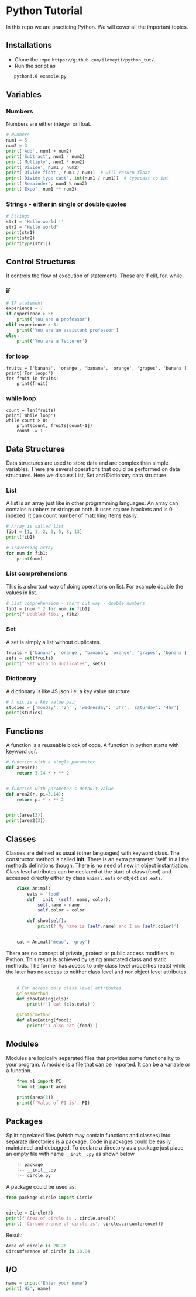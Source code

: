 Python Tutorial
=====================================

In this repo we are practicing Python. We will cover all the important topics.

## Installations
  * Clone the repo `https://github.com/iloveyii/python_tut/`.
  * Run the script as 
```bash
   python3.6 example.py
``` 
## Variables
### Numbers
Numbers are either integer or float. 
```python
# Numbers
num1 = 5
num2 = 3
print('Add', num1 + num2)
print('Subtract', num1 - num2)
print('Multiply', num1 * num2)
print('Divide', num1 / num2)
print('Divide float', num1 / num1)  # will return float
print('Divide type cast', int(num1 / num1))  # typecast to int
print('Remainder', num1 % num2)
print('Expo', num1 ** num2)
```
### Strings - either in single or double quotes
```python
# Strings
str1 = 'Hello world !'
str2 = "Hello world"
print(str1)
print(str2)
print(type(str1))

```

## Control Structures
It controls the flow of execution of statements. These are if elif, for, while.
### if
```python
# IF statement
experience = 7
if experience > 5:
    print('You are a professor')
elif experience > 3:
    print('You are an assistant professor')
else:
    print('You are a lecturer')
```

### for loop
```
fruits = ['banana', 'orange', 'banana', 'orange', 'grapes', 'banana']
print('For loop:')
for fruit in fruits:
    print(fruit)
```

### while loop
```
count = len(fruits)
print('While loop')
while count > 0:
    print(count, fruits[count-1])
    count -= 1
```

## Data Structures
Data structures are used to store data and are complex than simple variables. There are several operations that could
be performed on data structures. Here we discuss List, Set and Dictionary data structure.
### List 
A list is an array just like in other programming languages. An array can contains numbers or strings or both.
It uses square brackets and is 0 indexed. It can count number of matching items easily.
```python
# Array is called list
fib1 = [1, 1, 2, 3, 5, 8, 13]
print(fib1)

# Traversing array
for num in fib1:
    print(num)
```

### List comprehensions
This is a shortcut way of doing operations on list. For example double the values in list.
```python
# List comprehension - short cut way - double numbers
fib2 = [num * 2 for num in fib1]
print(f'Doubled fib1', fib2)
```


### Set
A set is simply a list without duplicates.
```python
fruits = ['banana', 'orange', 'banana', 'orange', 'grapes', 'banana']
sets = set(fruits)
print(f'Set with no duplicates', sets)
```
 
### Dictionary 
A dictionary is like JS json i.e. a key value structure.
```python
# A dic is a key value pair
studies = {'monday': '2hr', 'wednesday': '3hr', 'saturday': '4hr'}
print(studies)

```
 
  
## Functions
A function is a reuseable block of code. A function in python starts with keyword `def`.
```python
# function with a single parameter
def area(r):
    return 3.14 * r ** 2


# function with parameter's default value
def area2(r, pi=3.14):
    return pi * r ** 2


print(area(3))
print(area2(3))

```
## Classes
  Classes are defined as usual (other languages) with keyword class. The constructor method is called __init__. 
  There is an extra parameter 'self' in all the methods definitions though. There is no need of new in object instantiation.
  Class level attributes can be declared at the start of class (food) and accessed 
  directly either by class `Animal.eats` or object `cat.eats`.
```python
    class Animal:
        eats = 'food'
        def __init__(self, name, color):
            self.name = name
            self.color = color

        def show(self):
            print(f'My name is {self.name} and I am {self.color}')


    cat = Animal('meao', 'gray')

```

There are no concept of private, protect or public access modifiers in Python. This result 
is achieved by using annotated class and static methods. The former has access to only class
level properties (eats) while the later has no access to neither class level and nor object level
attributes.
```python
    
    # Can access only class level attributes
    @classmethod
    def showEating(cls):
        print(f'I eat {cls.eats}')

    @staticmethod
    def alsoEating(food):
        print(f'I also eat {food}')
```
   
## Modules
Modules are logically separated files that provides some functionality to your program.
A module is a file that can be imported. It can be a variable or a function.
```python
    from m1 import PI
    from m1 import area
    
    print(area(3))
    print(f'Value of PI is', PI)
```

## Packages
Splitting related files (which may contain functions and classes) into separate directories is a package.
Code in packages could be easily maintained and debugged.
To declare a directory as a package just place an empty file with name `__init__.py` as shown below.
```python
    |- package
    |-- __init__.py
    |-- circle.py
```
A package could be used as:
```python
from package.circle import Circle


circle = Circle(3)
print(f'Area of circle is', circle.area())
print(f'Circumference of circle is', circle.circumference())
```
Result:
```python
Area of circle is 28.26
Circumference of circle is 18.84
```


## I/O
```python
name = input('Enter your name')
print('Hi', name)
```